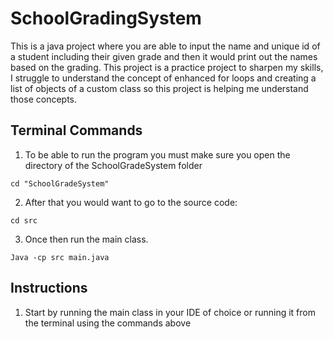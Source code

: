 # SchoolGradingSystem
This is a java project where you are able to input the name and unique id of a student including their given grade and then it would print out the names based on the grading. This project is a practice project to sharpen my skills, I struggle to understand the concept of enhanced for loops and creating a list of objects of a custom class so this project is helping me understand those concepts.

## Terminal Commands
1. To be able to run the program you must make sure you open the directory of the SchoolGradeSystem folder

```
cd "SchoolGradeSystem"
```
2. After that you would want to go to the source code:
```
cd src
```
3. Once then run the main class.
```
Java -cp src main.java
```




## Instructions

1. Start by running the main class in your IDE of choice or running it from the terminal using the commands above
